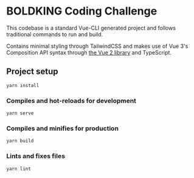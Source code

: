 # BOLDKING Coding Challenge

This codebase is a standard Vue-CLI generated project and follows traditional commands to run and build.

Contains minimal styling through TailwindCSS and makes use of Vue 3's Composition API syntax through [the Vue 2 library](https://github.com/vuejs/composition-api) and TypeScript.

## Project setup

```
yarn install
```

### Compiles and hot-reloads for development

```
yarn serve
```

### Compiles and minifies for production

```
yarn build
```

### Lints and fixes files

```
yarn lint
```
